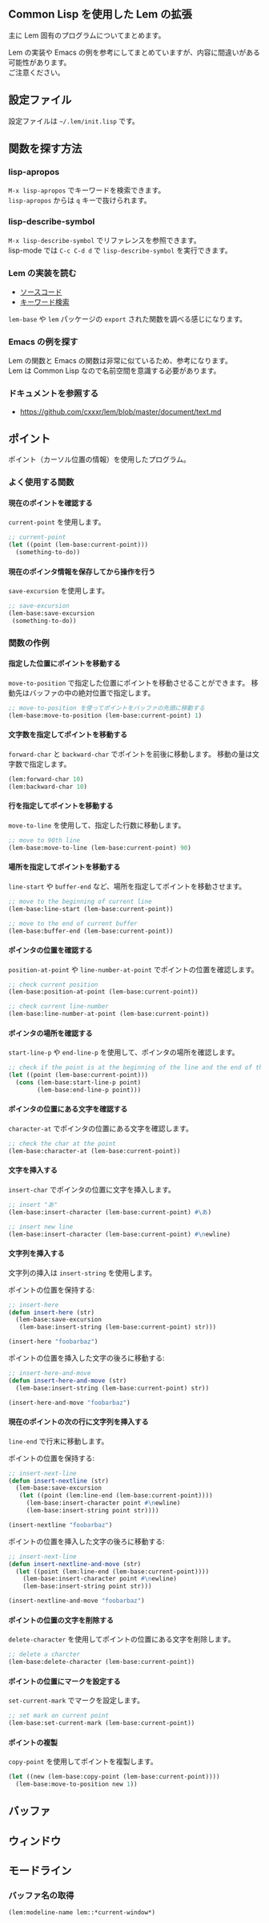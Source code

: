 ## Common Lisp を使用した Lem の拡張

主に Lem 固有のプログラムについてまとめます。

Lem の実装や Emacs の例を参考にしてまとめていますが、内容に間違いがある可能性があります。  
ご注意ください。

## 設定ファイル

設定ファイルは `~/.lem/init.lisp` です。

## 関数を探す方法

### lisp-apropos

`M-x lisp-apropos` でキーワードを検索できます。  
`lisp-apropos` からは `q` キーで抜けられます。

### lisp-describe-symbol

`M-x lisp-describe-symbol` でリファレンスを参照できます。  
lisp-mode では `C-c C-d d` で `lisp-describe-symbol` を実行できます。

### Lem の実装を読む

- [ソースコード](https://github.com/cxxxr/lem/tree/master/lib)
- [キーワード検索](https://github.com/cxxxr/lem/search)

`lem-base` や `lem` パッケージの `export` された関数を調べる感じになります。

### Emacs の例を探す

Lem の関数と Emacs の関数は非常に似ているため、参考になります。  
Lem は Common Lisp なので名前空間を意識する必要があります。

### ドキュメントを参照する

- https://github.com/cxxxr/lem/blob/master/document/text.md

## ポイント

ポイント（カーソル位置の情報）を使用したプログラム。

### よく使用する関数

#### 現在のポイントを確認する

`current-point` を使用します。

````lisp
;; current-point
(let ((point (lem-base:current-point)))
  (something-to-do))
````

#### 現在のポインタ情報を保存してから操作を行う

`save-excursion` を使用します。

````lisp
;; save-excursion
(lem-base:save-excursion
 (something-to-do))
````

### 関数の作例

#### 指定した位置にポイントを移動する

`move-to-position` で指定した位置にポイントを移動させることができます。
移動先はバッファの中の絶対位置で指定します。

````lisp
;; move-to-position を使ってポイントをバッファの先頭に移動する
(lem-base:move-to-position (lem-base:current-point) 1)
````

#### 文字数を指定してポイントを移動する

`forward-char` と `backward-char` でポイントを前後に移動します。
移動の量は文字数で指定します。

````lisp
(lem:forward-char 10)
(lem:backward-char 10)
````

#### 行を指定してポイントを移動する

`move-to-line` を使用して、指定した行数に移動します。

````lisp
;; move to 90th line
(lem-base:move-to-line (lem-base:current-point) 90)
````

#### 場所を指定してポイントを移動する

`line-start` や `buffer-end` など、場所を指定してポイントを移動させます。

````lisp
;; move to the beginning of current line
(lem-base:line-start (lem-base:current-point))

;; move to the end of current buffer
(lem-base:buffer-end (lem-base:current-point))
````

#### ポインタの位置を確認する

`position-at-point` や `line-number-at-point` でポイントの位置を確認します。

````lisp
;; check current position
(lem-base:position-at-point (lem-base:current-point))

;; check current line-number
(lem-base:line-number-at-point (lem-base:current-point))
````

#### ポインタの場所を確認する

`start-line-p` や `end-line-p` を使用して、ポインタの場所を確認します。

````lisp
;; check if the point is at the beginning of the line and the end of the line
(let ((point (lem-base:current-point)))
  (cons (lem-base:start-line-p point)
        (lem-base:end-line-p point)))
````

#### ポインタの位置にある文字を確認する

`character-at` でポインタの位置にある文字を確認します。

````lisp
;; check the char at the point
(lem-base:character-at (lem-base:current-point))
````

#### 文字を挿入する

`insert-char` でポインタの位置に文字を挿入します。

````lisp
;; insert "あ"
(lem-base:insert-character (lem-base:current-point) #\あ)

;; insert new line
(lem-base:insert-character (lem-base:current-point) #\newline)
````

#### 文字列を挿入する

文字列の挿入は `insert-string` を使用します。

ポイントの位置を保持する:
````lisp
;; insert-here
(defun insert-here (str)
  (lem-base:save-excursion
   (lem-base:insert-string (lem-base:current-point) str)))

(insert-here "foobarbaz")
````

ポイントの位置を挿入した文字の後ろに移動する:
````lisp
;; insert-here-and-move
(defun insert-here-and-move (str)
  (lem-base:insert-string (lem-base:current-point) str)) 

(insert-here-and-move "foobarbaz")
````

#### 現在のポイントの次の行に文字列を挿入する

`line-end` で行末に移動します。

ポイントの位置を保持する:
````lisp
;; insert-next-line
(defun insert-nextline (str)
  (lem-base:save-excursion
   (let ((point (lem:line-end (lem-base:current-point))))
     (lem-base:insert-character point #\newline)
     (lem-base:insert-string point str))))

(insert-nextline "foobarbaz")
````

ポイントの位置を挿入した文字の後ろに移動する:
````lisp
;; insert-next-line
(defun insert-nextline-and-move (str)
  (let ((point (lem:line-end (lem-base:current-point))))
    (lem-base:insert-character point #\newline)
    (lem-base:insert-string point str)))

(insert-nextline-and-move "foobarbaz")
````

#### ポイントの位置の文字を削除する

`delete-character` を使用してポイントの位置にある文字を削除します。

````lisp
;; delete a charcter
(lem-base:delete-character (lem-base:current-point))
````

#### ポイントの位置にマークを設定する

`set-current-mark` でマークを設定します。

````lisp
;; set mark on current point
(lem-base:set-current-mark (lem-base:current-point))
````

#### ポイントの複製

`copy-point` を使用してポイントを複製します。

````lisp
(let ((new (lem-base:copy-point (lem-base:current-point))))
  (lem-base:move-to-position new 1))
````



## バッファ

## ウィンドウ 

## モードライン

### バッファ名の取得

````lisp
(lem:modeline-name lem::*current-window*)
````

